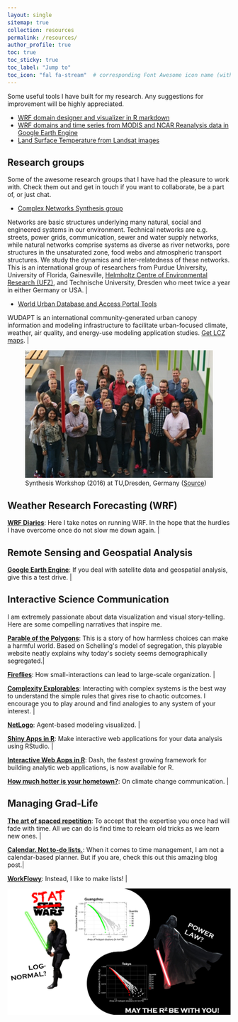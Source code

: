 ```yaml
---
layout: single
sitemap: true
collection: resources
permalink: /resources/
author_profile: true
toc: true
toc_sticky: true
toc_label: "Jump to"
toc_icon: "fal fa-stream"  # corresponding Font Awesome icon name (without fa prefix)
---
```


Some useful tools I have built for my research. Any suggestions for improvement will be highly appreciated.
* [WRF domain designer and visualizer in R markdown](/assets/files/WRF_domain.pdf)
* [WRF domains and time series from MODIS and NCAR Reanalysis data in Google Earth Engine](https://code.earthengine.google.com/e58342abd5ea1fff8ef4b3ab70497a73)
* [Land Surface Temperature from Landsat images](https://code.earthengine.google.com/36460b55b5c8688d50e27cbb073a0ef9)

## Research groups

Some of the awesome research groups that I have had the pleasure to work with. Check them out and get in touch if you want to collaborate, be a part of, or just chat.

* [Complex Networks Synthesis group](https://www.ufz.de/cawr/index.php?en=43129)

Networks are basic structures underlying many natural, social and engineered systems in our environment. Technical networks are e.g. streets, power grids, communication, sewer and water supply networks, while natural networks comprise systems as diverse as river networks, pore structures in the unsaturated zone, food webs and atmospheric transport structures. We study the dynamics and inter-relatedness of these networks. This is an international group of researchers from Purdue University, University of Florida, Gainesville, [Helmholtz Centre of Environmental Research (UFZ)](https://www.ufz.de/cawr/), and Technische University, Dresden who meet twice a year in either Germany or USA. |

* [World Urban Database and Access Portal Tools](http://www.wudapt.org/)

WUDAPT is an international community-generated urban canopy information and modeling infrastructure to facilitate urban-focused climate, weather, air quality, and energy-use modeling application studies. [Get LCZ maps](https://wudapt.cs.purdue.edu/wudaptTools/default/getlcz). |

<figure>
  <img src="/assets/images/TUD-pic.png"  alt="Group">
  <figcaption>Synthesis Workshop (2016) at TU,Dresden, Germany (<a href="https://www.ufz.de/cawr/index.php?en=41799">Source</a>)</figcaption>
</figure>

<!-- Extre link: [Complex Networks Synthesis Workshops](https://www.ufz.de/cawr/index.php?en=42471) -->


## Weather Research Forecasting (WRF)

[**WRF Diaries**](https://anamika255.github.io/portfolio/5-WRF/): Here I take notes on running WRF. In the hope that the hurdles I have overcome once do not slow me down again. |

<!--
[**Post Processing using X-array](https://fabienmaussion.info/acinn_xarray_workshop/#/13): Courtesy of Fabien Maussion (University of Innsbruck).
-->

## Remote Sensing and Geospatial Analysis

[**Google Earth Engine**](https://earthengine.google.com/): If you deal with satellite data and geospatial analysis, give this a test drive. |


## Interactive Science Communication

I am extremely passionate about data visualization and visual story-telling. Here are some compelling narratives that inspire me.

[**Parable of the Polygons**](https://ncase.me/polygons/): This is a story of how harmless choices can make a harmful world. Based on Schelling's model of segregation, this playable website neatly explains why today's society seems demographically segregated.|

[**Fireflies**](https://ncase.me/fireflies/): How small-interactions can lead to large-scale organization. |

[**Complexity Explorables**](http://www.complexity-explorables.org/): Interacting with complex systems is the best way to understand the simple rules that gives rise to chaotic outcomes. I encourage you to play around and find analogies to any system of your interest. |

[**NetLogo**](https://ccl.northwestern.edu/netlogo/): Agent-based modeling visualized. |

[**Shiny Apps in R**](https://www.rstudio.com/products/shinyapps/): Make interactive web applications for your data analysis using RStudio. |

[**Interactive Web Apps in R**](https://dash-gallery.plotly.host/Portal/): Dash, the fastest growing framework for building analytic web applications, is now available for R.

[**How much hotter is your hometown?**](https://www.nytimes.com/interactive/2018/08/30/climate/how-much-hotter-is-your-hometown.html): On climate change communication. |

<!-- [Hottest year on record](https://www.bloomberg.com/graphics/hottest-year-on-record/) -->

## Managing Grad-Life

[**The art of spaced repetition**](https://ncase.me/remember/): To accept that the expertise you once had will fade with time. All we can do is find time to relearn old tricks as we learn new ones. |

[**Calendar. Not to-do lists.**](https://blog.usejournal.com/calendar-in-stead-of-to-do-lists-9ada86a512dd): When it comes to time management, I am not a calendar-based planner. But if you are, check this out this amazing blog post.|

[**WorkFlowy**](https://workflowy.com/): Instead, I like to make lists! |


![](/assets/images/Stat_Wars.png)
